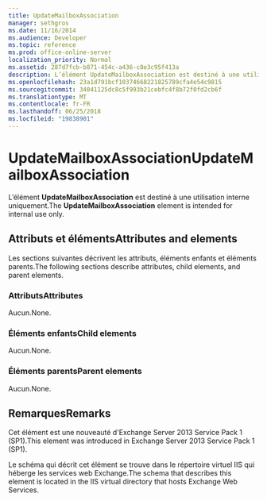```yaml
---
title: UpdateMailboxAssociation
manager: sethgros
ms.date: 11/16/2014
ms.audience: Developer
ms.topic: reference
ms.prod: office-online-server
localization_priority: Normal
ms.assetid: 287d7fcb-b871-454c-a436-c8e3c95f413a
description: L’élément UpdateMailboxAssociation est destiné à une utilisation interne uniquement.
ms.openlocfilehash: 23a1d791bcf10374668221825789cfa4e54c9815
ms.sourcegitcommit: 34041125dc8c5f993b21cebfc4f8b72f0fd2cb6f
ms.translationtype: MT
ms.contentlocale: fr-FR
ms.lasthandoff: 06/25/2018
ms.locfileid: "19838901"
---
```

# <a name="updatemailboxassociation"></a><span data-ttu-id="7aaa1-103">UpdateMailboxAssociation</span><span class="sxs-lookup"><span data-stu-id="7aaa1-103">UpdateMailboxAssociation</span></span>

<span data-ttu-id="7aaa1-104">L’élément **UpdateMailboxAssociation** est destiné à une utilisation interne uniquement.</span><span class="sxs-lookup"><span data-stu-id="7aaa1-104">The **UpdateMailboxAssociation** element is intended for internal use only.</span></span> 

## <a name="attributes-and-elements"></a><span data-ttu-id="7aaa1-105">Attributs et éléments</span><span class="sxs-lookup"><span data-stu-id="7aaa1-105">Attributes and elements</span></span>

<span data-ttu-id="7aaa1-106">Les sections suivantes décrivent les attributs, éléments enfants et éléments parents.</span><span class="sxs-lookup"><span data-stu-id="7aaa1-106">The following sections describe attributes, child elements, and parent elements.</span></span>
  
### <a name="attributes"></a><span data-ttu-id="7aaa1-107">Attributs</span><span class="sxs-lookup"><span data-stu-id="7aaa1-107">Attributes</span></span>

<span data-ttu-id="7aaa1-108">Aucun.</span><span class="sxs-lookup"><span data-stu-id="7aaa1-108">None.</span></span>
  
### <a name="child-elements"></a><span data-ttu-id="7aaa1-109">Éléments enfants</span><span class="sxs-lookup"><span data-stu-id="7aaa1-109">Child elements</span></span>

<span data-ttu-id="7aaa1-110">Aucun.</span><span class="sxs-lookup"><span data-stu-id="7aaa1-110">None.</span></span>
  
### <a name="parent-elements"></a><span data-ttu-id="7aaa1-111">Éléments parents</span><span class="sxs-lookup"><span data-stu-id="7aaa1-111">Parent elements</span></span>

<span data-ttu-id="7aaa1-112">Aucun.</span><span class="sxs-lookup"><span data-stu-id="7aaa1-112">None.</span></span>
  
## <a name="remarks"></a><span data-ttu-id="7aaa1-113">Remarques</span><span class="sxs-lookup"><span data-stu-id="7aaa1-113">Remarks</span></span>

<span data-ttu-id="7aaa1-114">Cet élément est une nouveauté d'Exchange Server 2013 Service Pack 1 (SP1).</span><span class="sxs-lookup"><span data-stu-id="7aaa1-114">This element was introduced in Exchange Server 2013 Service Pack 1 (SP1).</span></span>
  
<span data-ttu-id="7aaa1-115">Le schéma qui décrit cet élément se trouve dans le répertoire virtuel IIS qui héberge les services web Exchange.</span><span class="sxs-lookup"><span data-stu-id="7aaa1-115">The schema that describes this element is located in the IIS virtual directory that hosts Exchange Web Services.</span></span>
  

